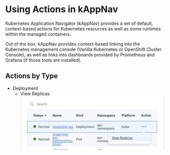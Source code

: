 # Using Actions in kAppNav

Kubernetes Application Navigator (kAppNav) provides a set of default, context-based actions for Kubernetes resources as well as some runtimes within the managed containers.

Out of the box, kAppNav provides context-based linking into the Kubernetes management console (Vanilla Kubernetes or OpenShift Cluster Console), as well as links into dashboards provided by Prometheus and Grafana (if those tools are installed).

## Actions by Type

* Deployment
  * View Replicas
  ![image](images/action-deployment-view-replicas.png?raw=true)
